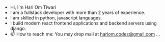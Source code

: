 - Hi, I’m Hari Om Tiwari
- I am a fullstack developer with more than 2 years of experience.
- I am skilled in python, javascript languages.
- I build modern react frontend applications and backend servers using django.
- 📫 How to reach me: You may drop mail at hariom.codes@gmail.com ...

<!---
hariomCodes/hariomCodes is a ✨ special ✨ repository because its `README.md` (this file) appears on your GitHub profile.
You can click the Preview link to take a look at your changes.
--->
